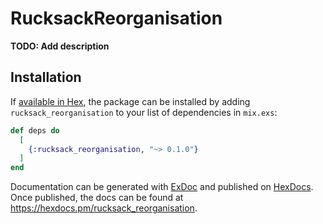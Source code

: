 # RucksackReorganisation

**TODO: Add description**

## Installation

If [available in Hex](https://hex.pm/docs/publish), the package can be installed
by adding `rucksack_reorganisation` to your list of dependencies in `mix.exs`:

```elixir
def deps do
  [
    {:rucksack_reorganisation, "~> 0.1.0"}
  ]
end
```

Documentation can be generated with [ExDoc](https://github.com/elixir-lang/ex_doc)
and published on [HexDocs](https://hexdocs.pm). Once published, the docs can
be found at <https://hexdocs.pm/rucksack_reorganisation>.

